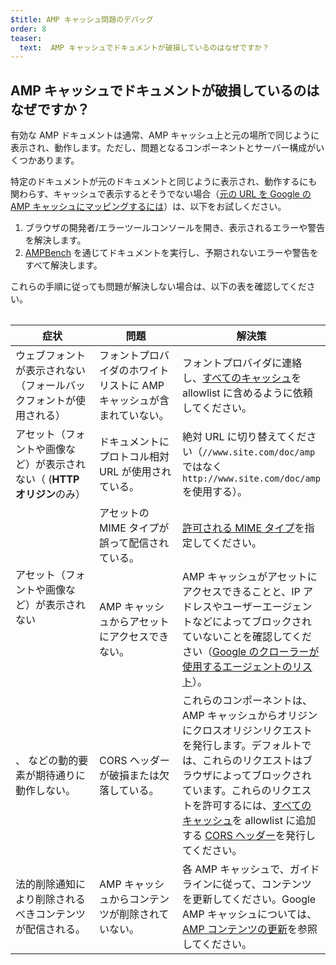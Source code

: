 ```yaml
---
$title: AMP キャッシュ問題のデバッグ
order: 8
teaser:
  text:  AMP キャッシュでドキュメントが破損しているのはなぜですか？
---
```


<!--
This file is imported from https://github.com/ampproject/amphtml/blob/master/spec/amp-cache-debugging.md.
Please do not change this file.
If you have found a bug or an issue please
have a look and request a pull request there.
-->

## AMP キャッシュでドキュメントが破損しているのはなぜですか？ <a name="why-is-my-doc-broken-on-an-amp-cache"></a>

有効な AMP ドキュメントは通常、AMP キャッシュ上と元の場所で同じように表示され、動作します。ただし、問題となるコンポーネントとサーバー構成がいくつかあります。

特定のドキュメントが元のドキュメントと同じように表示され、動作するにも関わらす、キャッシュで表示するとそうでない場合（[元の URL を Google の AMP キャッシュにマッピングするには](https://developers.google.com/amp/cache/overview#amp-cache-url-format)）は、以下をお試しください。

1. ブラウザの開発者/エラーツールコンソールを開き、表示されるエラーや警告を解決します。
2. [AMPBench](https://ampbench.appspot.com/) を通じてドキュメントを実行し、予期されないエラーや警告をすべて解決します。

これらの手順に従っても問題が解決しない場合は、以下の表を確認してください。

<table>
<table>
  <thead>
    <tr>
      <th width="30%">症状</th>
      <th width="30%">問題</th>
      <th width="40%">解決策</th>
    </tr>
  </thead>
  <tbody>
    <tr>
      <td>ウェブフォントが表示されない（フォールバックフォントが使用される）</td>
      <td>フォントプロバイダのホワイトリストに AMP キャッシュが含まれていない。</td>
      <td>フォントプロバイダに連絡し、<a href="https://amp.dev/documentation/guides-and-tutorials/learn/amp-caches-and-cors/amp-cors-requests#cors-security-in-amp">すべてのキャッシュ</a>を allowlist に含めるように依頼してください。</td>
    </tr>
    <tr>
      <td>アセット（フォントや画像など）が表示されない（ (<strong>HTTP オリジン</strong>のみ）</td>
      <td>ドキュメントにプロトコル相対 URL が使用されている。</td>
      <td>絶対 URL に切り替えてください（<code>//www.site.com/doc/amp</code> ではなく <code>http://www.site.com/doc/amp</code> を使用する）。</td>
    </tr>
    <tr>
      <td rowspan="2">アセット（フォントや画像など）が表示されない</td>
      <td>アセットの MIME タイプが誤って配信されている。</td>
      <td>
<a href="https://github.com/ampproject/amphtml/blob/master/spec/amp-cache-guidelines.md#guidelines-accepted-mime-types">許可される MIME タイプ</a>を指定してください。</td>
    </tr>
    <tr>
      <td>AMP キャッシュからアセットにアクセスできない。</td>
      <td>AMP キャッシュがアセットにアクセスできることと、IP アドレスやユーザーエージェントなどによってブロックされていないことを確認してください（<a href="https://support.google.com/webmasters/answer/1061943?hl=en">Google のクローラーが使用するエージェントのリスト</a>）。</td>
    </tr>
    <tr>
      <td>
<code><amp-form></amp-form></code>、<code><amp-list></amp-list></code> などの動的要素が期待通りに動作しない。</td>
      <td>CORS ヘッダーが破損または欠落している。</td>
      <td>これらのコンポーネントは、AMP キャッシュからオリジンにクロスオリジンリクエストを発行します。デフォルトでは、これらのリクエストはブラウザによってブロックされています。これらのリクエストを許可するには、<a href="https://amp.dev/documentation/guides-and-tutorials/amp-cors-requests.html">すべてのキャッシュ</a>を allowlist に追加する <a href="https://developer.mozilla.org/en-US/docs/Web/HTTP/Access_control_CORS">CORS ヘッダー</a>を発行してください。</td>
    </tr>
    <tr>
      <td>法的削除通知により削除されるべきコンテンツが配信される。</td>
      <td>AMP キャッシュからコンテンツが削除されていない。</td>
      <td>各 AMP キャッシュで、ガイドラインに従って、コンテンツを更新してください。Google AMP キャッシュについては、<a href="https://developers.google.com/amp/cache/update-cache">AMP コンテンツの更新</a>を参照してください。</td>
    </tr>
</tbody>
</table>
</table>
